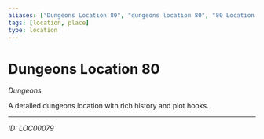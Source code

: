 ```yaml
---
aliases: ["Dungeons Location 80", "dungeons location 80", "80 Location Dungeons"]
tags: [location, place]
type: location
---
```


# Dungeons Location 80

*Dungeons*

A detailed dungeons location with rich history and plot hooks.

---
*ID: LOC00079*